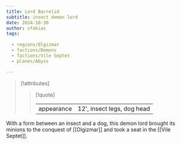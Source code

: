 ```yaml
---
title: Lord Barrelid
subtitle: insect demon lord
date: 2024-10-30
author: sfakias
tags:
  
  - regions/Olgizmar
  - factions/Demons
  - factions/Vile Septet
  - planes/Abyss

---
```

> [!attributes]
> 
> > [!quote]
> >
> > | | |
> > | --- | --- |
> > | appearance | 12', insect legs, dog head |

 With a form between an insect and a dog, this demon lord brought its minions to the conquest of [[Olgizmar]] and took a seat in the [[Vile Septet]].